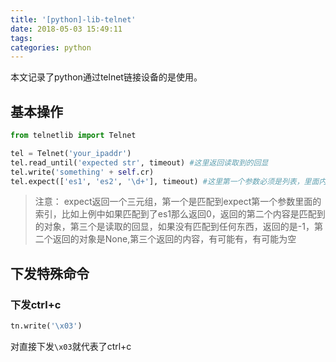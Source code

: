```yaml
---
title: '[python]-lib-telnet'
date: 2018-05-03 15:49:11
tags:
categories: python
---
```


本文记录了python通过telnet链接设备的是使用。

<!--more-->

## 基本操作

``` python
from telnetlib import Telnet

tel = Telnet('your_ipaddr')
tel.read_until('expected str', timeout) #这里返回读取到的回显
tel.write('something' + self.cr)
tel.expect(['es1', 'es2', '\d+'], timeout) #这里第一个参数必须是列表，里面内容可以是正则表达式，返回3个元素的元组，最后一个是读取到的内容
```

> 注意： expect返回一个三元组，第一个是匹配到expect第一个参数里面的索引，比如上例中如果匹配到了es1那么返回0，返回的第二个内容是匹配到的对象，第三个是读取的回显，如果没有匹配到任何东西，返回的是-1，第二个返回的对象是None,第三个返回的内容，有可能有，有可能为空

## 下发特殊命令

### 下发ctrl+c

``` python
tn.write('\x03')
```

对直接下发`\x03`就代表了ctrl+c
